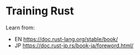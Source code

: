 # Training Rust

Learn from:

- EN <https://doc.rust-lang.org/stable/book/>
- JP <https://doc.rust-jp.rs/book-ja/foreword.html/>
